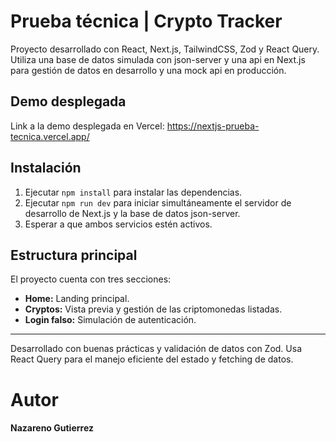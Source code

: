# Prueba técnica | Crypto Tracker

Proyecto desarrollado con React, Next.js, TailwindCSS, Zod y React Query. Utiliza una base de datos simulada con json-server y una api en Next.js para gestión de datos en desarrollo y una mock api en producción.

## Demo desplegada
Link a la demo desplegada en Vercel: https://nextjs-prueba-tecnica.vercel.app/

## Instalación

1. Ejecutar `npm install` para instalar las dependencias.
2. Ejecutar `npm run dev` para iniciar simultáneamente el servidor de desarrollo de Next.js y la base de datos json-server.
3. Esperar a que ambos servicios estén activos.

## Estructura principal

El proyecto cuenta con tres secciones:

- **Home:** Landing principal.
- **Cryptos:** Vista previa y gestión de las criptomonedas listadas.
- **Login falso:** Simulación de autenticación.

---

Desarrollado con buenas prácticas y validación de datos con Zod. Usa React Query para el manejo eficiente del estado y fetching de datos.

# Autor
#### Nazareno Gutierrez
